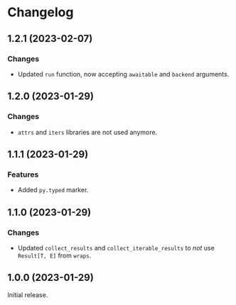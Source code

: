 # Changelog

<!-- changelogging: start -->

## 1.2.1 (2023-02-07)

### Changes

- Updated `run` function, now accepting `awaitable` and `backend` arguments.

## 1.2.0 (2023-01-29)

### Changes

- `attrs` and `iters` libraries are not used anymore.

## 1.1.1 (2023-01-29)

### Features

- Added `py.typed` marker.

## 1.1.0 (2023-01-29)

### Changes

- Updated `collect_results` and `collect_iterable_results` to *not* use `Result[T, E]` from `wraps`.

## 1.0.0 (2023-01-29)

Initial release.
